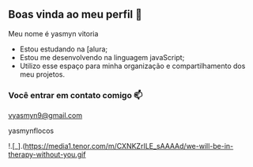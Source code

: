 ## Boas vinda ao meu perfil 💙

Meu nome é yasmyn vitoria

- Estou estudando na [alura;
- Estou me desenvolvendo na linguagem javaScript;
- Utilizo esse espaço para minha organização e compartilhamento dos meu projetos.

 ### Você entrar em contato comigo 📫

  vyasmyn9@gmail.com
  
  yasmynflocos

!.[_].(https://media1.tenor.com/m/CXNKZrILE_sAAAAd/we-will-be-in-therapy-without-you.gif
